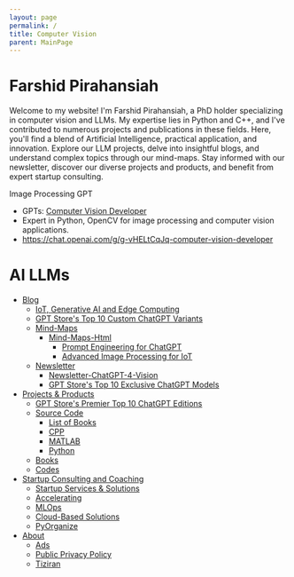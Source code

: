 ```yaml
---
layout: page
permalink: /
title: Computer Vision
parent: MainPage
---
```


# Farshid Pirahansiah
Welcome to my website! I'm Farshid Pirahansiah, a PhD holder specializing in computer vision and LLMs. My expertise lies in Python and C++, and I've contributed to numerous projects and publications in these fields. Here, you'll find a blend of Artificial Intelligence, practical application, and innovation. Explore our LLM projects, delve into insightful blogs, and understand complex topics through our mind-maps. Stay informed with our newsletter, discover our diverse projects and products, and benefit from expert startup consulting. 

Image Processing GPT
- GPTs: [Computer Vision Developer](https://chat.openai.com/g/g-vHELtCqJq-computer-vision-developer)
- Expert in Python, OpenCV for image processing and computer vision applications.
- https://chat.openai.com/g/g-vHELtCqJq-computer-vision-developer



# AI LLMs

- [Blog](/site/blog.html)
  - [IoT, Generative AI and Edge Computing](https://pirahansiah.com/site/pages/Edge)
  - [GPT Store's Top 10 Custom ChatGPT Variants](https://pirahansiah.com/site/pages/ChatGPT)
  - [Mind-Maps](index.html)  
    - [Mind-Maps-Html](index.html)
      - [Prompt Engineering for ChatGPT](site/MindMaps/html/Prompt-Engineering-for-ChatGPT.html)
      - [Advanced Image Processing for IoT](site/MindMaps/html/IoT_DL.html)
  - [Newsletter](site/pages/Newsletter.html)
    - [Newsletter-ChatGPT-4-Vision](site/Newsletter/Newsletter-ChatGPT-4-Vision.html)
    - [GPT Store's Top 10 Exclusive ChatGPT Models](https://pirahansiah.com/site/pages/ChatGPT)
- [Projects & Products](index.html)
  - [GPT Store's Premier Top 10 ChatGPT Editions](https://pirahansiah.com/site/pages/ChatGPT)
  - [Source Code](src/list.html)
    - [List of Books](src/books/list_books.html)
    - [CPP](src/cpp/list_cpp.html)
    - [MATLAB](src/MATLAB/list_MATLAB.html)
    - [Python](src/python/list_py.html)
  - [Books](index.html)
  - [Codes](index.html)
- [Startup Consulting and Coaching](https://www.linkedin.com/in/pirahansiah/)
  - [Startup Services & Solutions](https://www.linkedin.com/in/pirahansiah/)
  - [Accelerating](https://www.linkedin.com/in/pirahansiah/)
  - [MLOps](https://www.linkedin.com/in/pirahansiah/)
  - [Cloud-Based Solutions](https://www.linkedin.com/in/pirahansiah/)
  - [PyOrganize](https://www.linkedin.com/in/pirahansiah/)
- [About](index.html)
  - [Ads](Ads.txt)
  - [Public Privacy Policy](site/pages/privacy_policy_url.html)
  - [Tiziran](index1.html)
